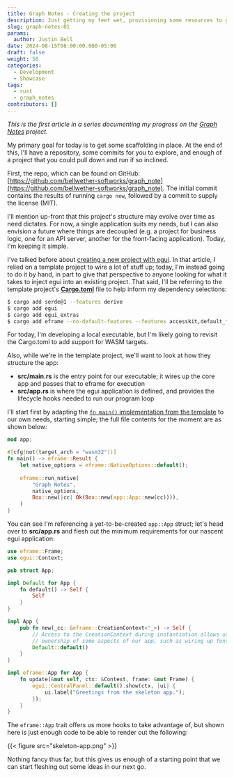 ```yaml
---
title: Graph Notes - Creating the project
description: Just getting my feet wet, provisioning some resources to get the ball rolling...
slug: graph-notes-01
params:
  author: Justin Bell
date: 2024-08-15T08:00:00.000-05:00
draft: false
weight: 50
categories:
  - Development
  - Showcase
tags:
  - rust
  - graph_notes
contributors: []
---
```


*This is the first article in a series documenting my progress on the [Graph Notes](/showcase/graph-notes) project.*

My primary goal for today is to get some scaffolding in place.  At the end of this, I'll have a repository, some commits
for you to explore, and enough of a project that you could pull down and run if so inclined.

First, the repo, which can be found on GitHub: [https://github.com/bellwether-softworks/graph_note](https://github.com/bellwether-softworks/graph_note).
The initial commit contains the results of running `cargo new`, followed by a commit to supply the license (MIT).

I'll mention up-front that this project's structure may evolve over time as need dictates.  For now, a single application
suits my needs, but I can also envision a future where things are decoupled (e.g. a project for business logic, one for
an API server, another for the front-facing application).  Today, I'm keeping it simple.

I've talked before about [creating a new project with egui](/blog/practical-rust-desktop-gui-development-with-egui-pt.-1/#eframe).
In that article, I relied on a template project to wire a lot of stuff up; today, I'm instead going to do it by hand, in part
to give that perspective to anyone looking for what it takes to inject egui into an existing project.  That said, I'll be
referring to the template project's [**Cargo.toml**](https://github.com/emilk/eframe_template/blob/18a8e76c2525862216410a0db877833090db3ff5/Cargo.toml)
file to help inform my dependency selections:

```bash
$ cargo add serde@1 --features derive
$ cargo add egui
$ cargo add egui_extras
$ cargo add eframe --no-default-features --features accesskit,default_fonts,glow
```

For today, I'm developing a local executable, but I'm likely going to revisit the Cargo.toml to add support for WASM targets.

Also, while we're in the template project, we'll want to look at how they structure the app:

* **src/main.rs** is the entry point for our executable; it wires up the core app and passes that to eframe for execution
* **src/app.rs** is where the egui application is defined, and provides the lifecycle hooks needed to run our program loop

I'll start first by adapting the [`fn main()` implementation from the template](https://github.com/emilk/eframe_template/blob/18a8e76c2525862216410a0db877833090db3ff5/src/main.rs#L5-L25)
to our own needs, starting simple; the full file contents for the moment are as shown below:

```rust
mod app;

#[cfg(not(target_arch = "wasm32"))]
fn main() -> eframe::Result {
    let native_options = eframe::NativeOptions::default();
    
    eframe::run_native(
        "Graph Notes",
        native_options,
        Box::new(|cc| Ok(Box::new(app::App::new(cc)))),
    )
}
```

You can see I'm referencing a yet-to-be-created `app::App` struct; let's head over to **src/app.rs** and flesh out the
minimum requirements for our nascent egui application:

```rust
use eframe::Frame;
use egui::Context;

pub struct App;

impl Default for App {
    fn default() -> Self {
        Self
    }
}

impl App {
    pub fn new(_cc: &eframe::CreationContext<'_>) -> Self {
        // Access to the CreationContext during instantiation allows us to take
        // ownership of some aspects of our app, such as wiring up fonts.
        Default::default()
    }
}

impl eframe::App for App {
    fn update(&mut self, ctx: &Context, frame: &mut Frame) {
        egui::CentralPanel::default().show(ctx, |ui| {
            ui.label("Greetings from the skeleton app.");
        });
    }
}
```

The `eframe::App` trait offers us more hooks to take advantage of, but shown here is just enough code to be able
to render out the following:

{{< figure src="skeleton-app.png" >}}

Nothing fancy thus far, but this gives us enough of a starting point that we can start fleshing out some ideas in our
next go.
